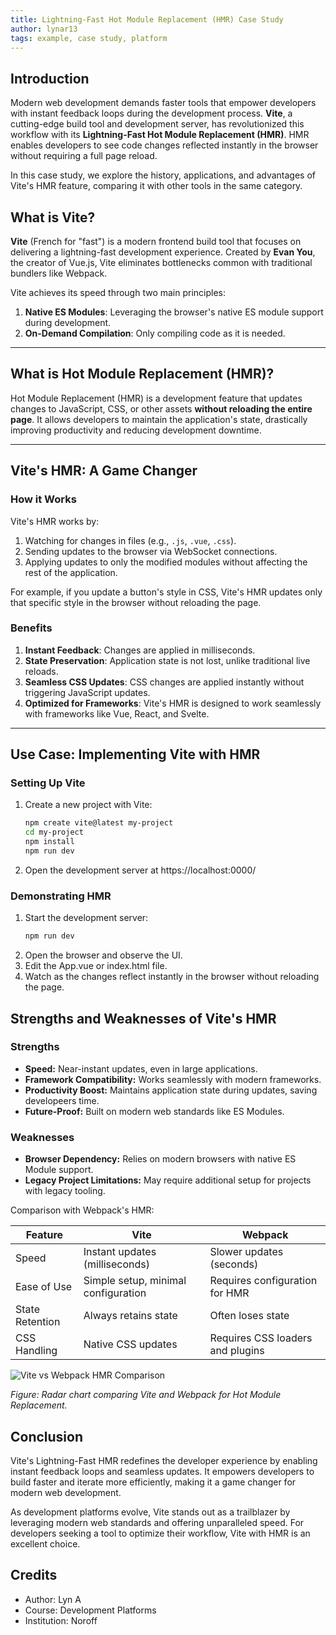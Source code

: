 ```yaml
---
title: Lightning-Fast Hot Module Replacement (HMR) Case Study
author: lynar13
tags: example, case study, platform
---
```


## Introduction

Modern web development demands faster tools that empower developers with instant feedback loops during the development process. **Vite**, a cutting-edge build tool and development server, has revolutionized this workflow with its **Lightning-Fast Hot Module Replacement (HMR)**. HMR enables developers to see code changes reflected instantly in the browser without requiring a full page reload.

In this case study, we explore the history, applications, and advantages of Vite's HMR feature, comparing it with other tools in the same category.

## What is Vite?

**Vite** (French for "fast") is a modern frontend build tool that focuses on delivering a lightning-fast development experience. Created by **Evan You**, the creator of Vue.js, Vite eliminates bottlenecks common with traditional bundlers like Webpack.

Vite achieves its speed through two main principles:
1. **Native ES Modules**: Leveraging the browser's native ES module support during development.
2. **On-Demand Compilation**: Only compiling code as it is needed.

---

## What is Hot Module Replacement (HMR)?

Hot Module Replacement (HMR) is a development feature that updates changes to JavaScript, CSS, or other assets **without reloading the entire page**. It allows developers to maintain the application's state, drastically improving productivity and reducing development downtime.

---

## Vite's HMR: A Game Changer

### How it Works
Vite's HMR works by:
1. Watching for changes in files (e.g., `.js`, `.vue`, `.css`).
2. Sending updates to the browser via WebSocket connections.
3. Applying updates to only the modified modules without affecting the rest of the application.

For example, if you update a button's style in CSS, Vite's HMR updates only that specific style in the browser without reloading the page.

### Benefits
1. **Instant Feedback**: Changes are applied in milliseconds.
2. **State Preservation**: Application state is not lost, unlike traditional live reloads.
3. **Seamless CSS Updates**: CSS changes are applied instantly without triggering JavaScript updates.
4. **Optimized for Frameworks**: Vite's HMR is designed to work seamlessly with frameworks like Vue, React, and Svelte.

---

## Use Case: Implementing Vite with HMR

### Setting Up Vite
1. Create a new project with Vite:
   ```bash
   npm create vite@latest my-project
   cd my-project
   npm install
   npm run dev
2. Open the development server at https://localhost:0000/

### Demonstrating HMR
1. Start the development server:
   ```bash
   npm run dev
2. Open the browser and observe the UI.
3. Edit the App.vue or index.html file.
4. Watch as the changes reflect instantly in the browser without reloading the page.

## Strengths and Weaknesses of Vite's HMR
### Strengths
- **Speed:** Near-instant updates, even in large applications.
- **Framework Compatibility:** Works seamlessly with modern frameworks.
- **Productivity Boost:** Maintains application state during updates, saving developeers time.
- **Future-Proof:** Built on modern web standards like ES Modules.

### Weaknesses
- **Browser Dependency:** Relies on modern browsers with native ES Module support.
- **Legacy Project Limitations:** May require additional setup for projects with legacy tooling.


Comparison with Webpack's HMR:

| Feature | Vite | Webpack |
| --- | --- | --- |
| Speed | Instant updates (milliseconds) | Slower updates (seconds) | 
| Ease of Use | Simple setup, minimal configuration | Requires configuration for HMR | 
| State Retention | Always retains state | Often loses state | 
| CSS Handling | Native CSS updates | Requires CSS loaders and plugins | 

![Vite vs Webpack HMR Comparison](assets/images/vite_vs_webpack_hmr_comparison.png)

*Figure: Radar chart comparing Vite and Webpack for Hot Module Replacement.*

## Conclusion

Vite's Lightning-Fast HMR redefines the developer experience by enabling instant feedback loops and seamless updates. It empowers developers to build faster and iterate more efficiently, making it a game changer for modern web development.

As development platforms evolve, Vite stands out as a trailblazer by leveraging modern web standards and offering unparalleled speed. For developers seeking a tool to optimize their workflow, Vite with HMR is an excellent choice.

## Credits

- Author: Lyn A
- Course: Development Platforms
- Institution: Noroff

